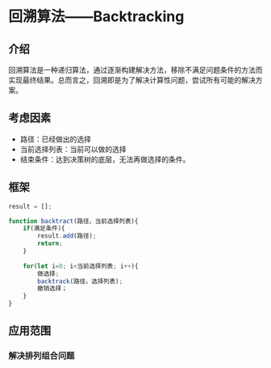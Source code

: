 # 回溯算法——Backtracking

## 介绍

​		回溯算法是一种递归算法，通过逐渐构建解决方法，移除不满足问题条件的方法而实现最终结果。总而言之，回溯即是为了解决计算性问题，尝试所有可能的解决方案。

## 考虑因素

- 路径：已经做出的选择
- 当前选择列表：当前可以做的选择
- 结束条件：达到决策树的底层，无法再做选择的条件。

## 框架

```js
result = [];

function backtract(路径，当前选择列表){
    if(满足条件){
        result.add(路径);
        return;
    }
    
    for(let i=0; i<当前选择列表; i++){
        做选择;
        backtrack(路径，选择列表);
        撤销选择；
    }
}
```

## 应用范围

### 解决排列组合问题
